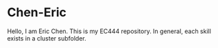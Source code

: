# Chen-Eric

Hello, I am Eric Chen. This is my EC444 repository. In general, each skill exists in a cluster subfolder.
